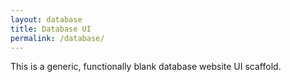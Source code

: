```yaml
---
layout: database
title: Database UI
permalink: /database/
---
```


This is a generic, functionally blank database website UI scaffold.


